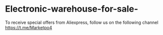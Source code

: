 # Electronic-warehouse-for-sale-
To receive special offers from Aliexpress, follow us on the following channel https://t.me/Marketpo4
